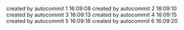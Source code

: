created by autocommit 1
16:09:08
created by autocommit 2
16:09:10
created by autocommit 3
16:09:13
created by autocommit 4
16:09:15
created by autocommit 5
16:09:18
created by autocommit 6
16:09:20
